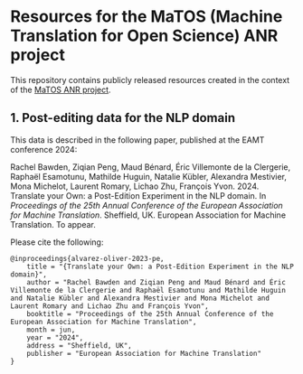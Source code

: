 # Resources for the MaTOS (Machine Translation for Open Science) ANR project

This repository contains publicly released resources created in the context of the [MaTOS ANR project](https://anr-matos.github.io).

## 1. Post-editing data for the NLP domain

This data is described in the following paper, published at the EAMT conference 2024: 

Rachel Bawden, Ziqian Peng, Maud Bénard, Éric Villemonte de la Clergerie, Raphaël Esamotunu, Mathilde Huguin, Natalie Kübler, Alexandra Mestivier, Mona Michelot, Laurent Romary, Lichao Zhu, François Yvon. 2024. Translate your Own: a Post-Edition Experiment in the NLP domain. In *Proceedings of the 25th Annual Conference of the European Association for Machine Translation*. Sheffield, UK. European Association for Machine Translation. To appear. 

Please cite the following:
```
@inproceedings{alvarez-oliver-2023-pe,
    title = "{Translate your Own: a Post-Edition Experiment in the NLP domain}",
    author = "Rachel Bawden and Ziqian Peng and Maud Bénard and Éric Villemonte de la Clergerie and Raphaël Esamotunu and Mathilde Huguin and Natalie Kübler and Alexandra Mestivier and Mona Michelot and Laurent Romary and Lichao Zhu and François Yvon",
    booktitle = "Proceedings of the 25th Annual Conference of the European Association for Machine Translation",
    month = jun,
    year = "2024",
    address = "Sheffield, UK",
    publisher = "European Association for Machine Translation"
}
```
